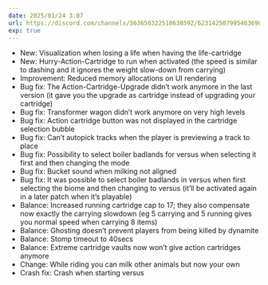 ```yaml
---
date: 2025/01/24 3:07
url: https://discord.com/channels/563650322518638592/623142507995463690/1332049145447321662
exp: true
---
```

- New: Visualization when losing a life when having the life-cartridge
- New: Hurry-Action-Cartridge to run when activated (the speed is similar to dashing and it ignores the weight slow-down from carrying)
- Improvement: Reduced memory allocations on UI rendering
- Bug fix: The Action-Cartridge-Upgrade didn’t work anymore in the last version (it gave you the upgrade as cartridge instead of upgrading your cartridge)
- Bug fix: Transformer wagon didn’t work anymore on very high levels
- Bug fix: Action cartridge button was not displayed in the cartridge selection bubble 
- Bug fix: Can’t autopick tracks when the player is previewing a track to place
- Bug fix: Possibility to select boiler badlands for versus when selecting it first and then changing the mode
- Bug fix: Bucket sound when milking not aligned
- Bug fix: It was possible to select boiler badlands in versus when first selecting the biome and then changing to versus (it’ll be activated again in a later patch when it’s playable)
- Balance: Increased running cartridge cap to 17; they also compensate now exactly the carrying slowdown (eg 5 carrying and 5 running gives you normal speed when carrying 8 items)
- Balance: Ghosting doesn’t prevent players from being killed by dynamite
- Balance: Stomp timeout to 40secs
- Balance: Extreme cartridge vaults now won’t give action cartridges anymore
- Change: While riding you can milk other animals but now your own
- Crash fix: Crash when starting versus
